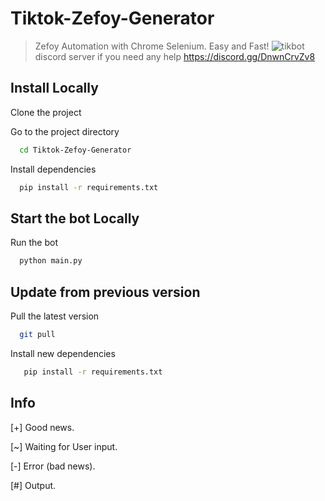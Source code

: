 # Tiktok-Zefoy-Generator
> Zefoy Automation with Chrome Selenium. Easy and Fast!
> ![tikbot](https://github.com/Kenokey/Tiktok-Zefoy-Generator/assets/79508982/8979deea-2208-4b45-8b9b-57186c6341cb)
> discord server if you need any help
https://discord.gg/DnwnCrvZv8

## Install Locally

Clone the project


Go to the project directory

```bash
  cd Tiktok-Zefoy-Generator
```

Install dependencies

```bash
  pip install -r requirements.txt
```

## Start the bot Locally

Run the bot

```bash
  python main.py
```

## Update from previous version

Pull the latest version

```bash
  git pull
```

Install new dependencies

```bash
   pip install -r requirements.txt
```

## Info

[+] Good news.

[~] Waiting for User input.

[-] Error (bad news).

[#] Output.
